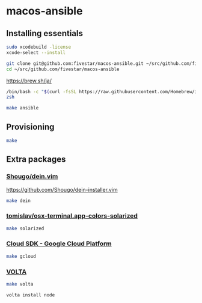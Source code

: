 # macos-ansible

## Installing essentials

```bash
sudo xcodebuild -license
xcode-select --install
```

```bash
git clone git@github.com:fivestar/macos-ansible.git ~/src/github.com/fivestar/macos-ansible
cd ~/src/github.com/fivestar/macos-ansible
```

https://brew.sh/ja/
```bash
/bin/bash -c "$(curl -fsSL https://raw.githubusercontent.com/Homebrew/install/HEAD/install.sh)"
zsh
```

```bash
make ansible
```

## Provisioning

```bash
make
```


## Extra packages

### [Shougo/dein.vim](https://github.com/Shougo/dein.vim)

https://github.com/Shougo/dein-installer.vim

```bash
make dein
```

### [tomislav/osx-terminal.app-colors-solarized](https://github.com/tomislav/osx-terminal.app-colors-solarized)

```bash
make solarized
```

### [Cloud SDK - Google Cloud Platform](https://cloud.google.com/sdk/downloads#interactive)

```bash
make gcloud
```

### [VOLTA](https://volta.sh/)

```bash
make volta
```

```bash
volta install node
```

